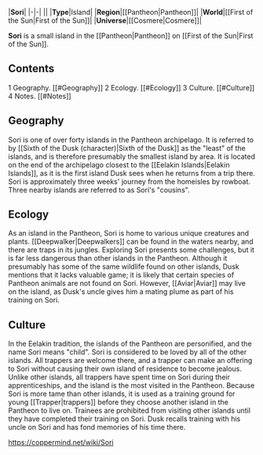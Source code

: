 |**Sori**|
|-|-|
||
|**Type**|Island|
|**Region**|[[Pantheon\|Pantheon]]|
|**World**|[[First of the Sun\|First of the Sun]]|
|**Universe**|[[Cosmere\|Cosmere]]|

**Sori** is a small island in the [[Pantheon\|Pantheon]] on [[First of the Sun\|First of the Sun]].

## Contents

1 Geography. [[#Geography]] 
2 Ecology. [[#Ecology]] 
3 Culture. [[#Culture]] 
4 Notes. [[#Notes]] 


## Geography
Sori is one of over forty islands in the Pantheon archipelago. It is referred to by [[Sixth of the Dusk (character)\|Sixth of the Dusk]] as the "least" of the islands, and is therefore presumably the smallest island by area. It is located on the end of the archipelago closest to the [[Eelakin Islands\|Eelakin Islands]], as it is the first island Dusk sees when he returns from a trip there. Sori is approximately three weeks' journey from the homeisles by rowboat. Three nearby islands are referred to as Sori's "cousins".

## Ecology
As an island in the Pantheon, Sori is home to various unique creatures and plants. [[Deepwalker\|Deepwalkers]] can be found in the waters nearby, and there are traps in its jungles. Exploring Sori presents some challenges, but it is far less dangerous than other islands in the Pantheon. Although it presumably has some of the same wildlife found on other islands, Dusk mentions that it lacks valuable game; it is likely that certain species of Pantheon animals are not found on Sori. However, [[Aviar\|Aviar]] may live on the island, as Dusk's uncle gives him a mating plume as part of his training on Sori.

## Culture
In the Eelakin tradition, the islands of the Pantheon are personified, and the name Sori means "child". Sori is considered to be loved by all of the other islands. All trappers are welcome there, and a trapper can make an offering to Sori without causing their own island of residence to become jealous. Unlike other islands, all trappers have spent time on Sori during their apprenticeships, and the island is the most visited in the Pantheon.
Because Sori is more tame than other islands, it is used as a training ground for young [[Trapper\|trappers]] before they choose another island in the Pantheon to live on. Trainees are prohibited from visiting other islands until they have completed their training on Sori. Dusk recalls training with his uncle on Sori and has fond memories of his time there.



https://coppermind.net/wiki/Sori